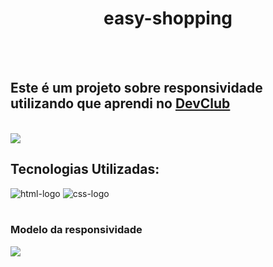<h1 align="center">
easy-shopping
</h1>
  <br>
  <br>
  <h2> Este é um projeto sobre responsividade utilizando que aprendi no <a href="https://rodolfomori.com.br/devclub">
  DevClub
  </a></h2>
  <br>
  <img src="https://github.com/gustavicen/Easy-shopping/blob/master/assets/Imagem%20Responsividade%20PC.png?raw=true"/>
  
  <h2>Tecnologias Utilizadas:</h2>
   <img src="https://img.shields.io/badge/HTML5-E34F26?style=for-the-badge&logo=html5&logoColor=white" alt="html-logo"/>
   <img src="https://img.shields.io/badge/CSS3-1572B6?style=for-the-badge&logo=css3&logoColor=white" alt="css-logo" />
   <br>
   <br>
   <h3> Modelo da responsividade </h3>
   
   <img src="https://github.com/gustavicen/Easy-shopping/blob/master/assets/Projeto%20responsividade%20Imagem%20celular.png?raw=true"/>
  
  
  
        
